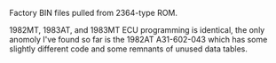 Factory BIN files pulled from 2364-type ROM. 

1982MT, 1983AT, and 1983MT ECU programming is identical, the only anomoly I've found so far is the 1982AT A31-602-043
which has some slightly different code and some remnants of unused data tables. 
